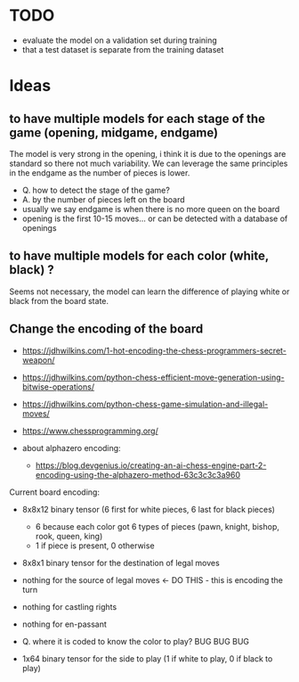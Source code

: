 # TODO
- evaluate the model on a validation set during training
- that a test dataset is separate from the training dataset

# Ideas

## to have multiple models for each stage of the game (opening, midgame, endgame)
The model is very strong in the opening, i think it is due to the openings are standard so there not much variability. 
We can leverage the same principles in the endgame as the number of pieces is lower.

- Q. how to detect the stage of the game?
- A. by the number of pieces left on the board
- usually we say endgame is when there is no more queen on the board
- opening is the first 10-15 moves... or can be detected with a database of openings

## to have multiple models for each color (white, black) ?
Seems not necessary, the model can learn the difference of playing white or black from the board state.

## Change the encoding of the board
- https://jdhwilkins.com/1-hot-encoding-the-chess-programmers-secret-weapon/
- https://jdhwilkins.com/python-chess-efficient-move-generation-using-bitwise-operations/
- https://jdhwilkins.com/python-chess-game-simulation-and-illegal-moves/
- https://www.chessprogramming.org/

- about alphazero encoding:
  - https://blog.devgenius.io/creating-an-ai-chess-engine-part-2-encoding-using-the-alphazero-method-63c3c3c3a960

Current board encoding:
- 8x8x12 binary tensor (6 first for white pieces, 6 last for black pieces)
  - 6 because each color got 6 types of pieces (pawn, knight, bishop, rook, queen, king)
  - 1 if piece is present, 0 otherwise
- 8x8x1 binary tensor for the destination of legal moves
- nothing for the source of legal moves <- DO THIS - this is encoding the turn
- nothing for castling rights
- nothing for en-passant

- Q. where it is coded to know the color to play? BUG BUG BUG

- 1x64 binary tensor for the side to play (1 if white to play, 0 if black to play)